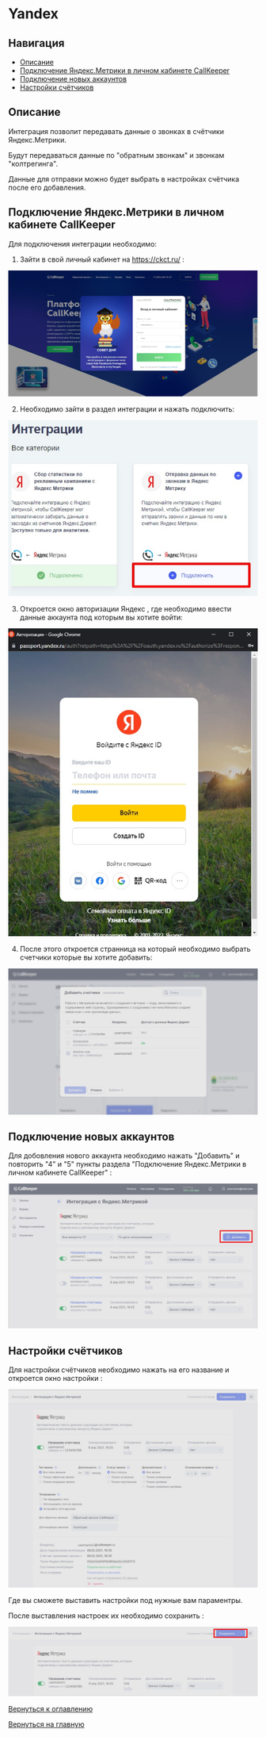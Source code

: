 # Yandex

## Навигация
* [Описание ](#Описание)
* [Подключение Яндекс.Метрики в личном кабинете CallKeeper](#Подключение-Яндекс.Метрики-в-личном-кабинете-CallKeeper)
* [Подключение новых аккаунтов ](#Подключение-новых-аккаунтов)
* [Настройки счётчиков ](#Настройки-счётчиков)


## Описание

Интеграция позволит передавать данные о звонках в счётчики Яндекс.Метрики. 

Будут передаваться данные по "обратным звонкам" и звонкам "колтрегинга".

Данные для отправки можно будет выбрать в настройках счётчика после его добавления.


## Подключение Яндекс.Метрики в личном кабинете CallKeeper

Для подключения интеграции необходимо:

1. Зайти в свой личный кабинет на https://ckct.ru/ :

![Рис.1](images/LK_CT_1.jpg)

2. Необходимо зайти в раздел интеграции и нажать подключить:

![Рис.2](images/yan_in_1.jpg)

3. Откроется окно авторизации Яндекс , где необходимо ввести данные аккаунта под которым вы хотите войти:

![Рис.5](images/login_1.jpg)

4. После этого откроется странница на который необходимо выбрать счетчики которые вы хотите добавить: 

![Рис.6](images/shetshik.png)

## Подключение новых аккаунтов 

 Для добовления нового аккаунта необходимо нажать "Добавить" и повторить "4" и "5" пункты раздела "Подключение Яндекс.Метрики в личном кабинете CallKeeper" :

![Рис.7](images/glavnai_1.png)

## Настройки счётчиков

Для настройки счётчиков необходимо нажать на его название и откроется окно настройки : 

![Рис.8](images/seting.png)

Где вы сможете выставить настройки под нужные вам параментры.

После выставления настроек их необходимо сохранить :

![Рис.9](images/save.png)



[Вернуться к оглавлению](#навигация)

[Вернуться на главную](/README.md/#documentation)
